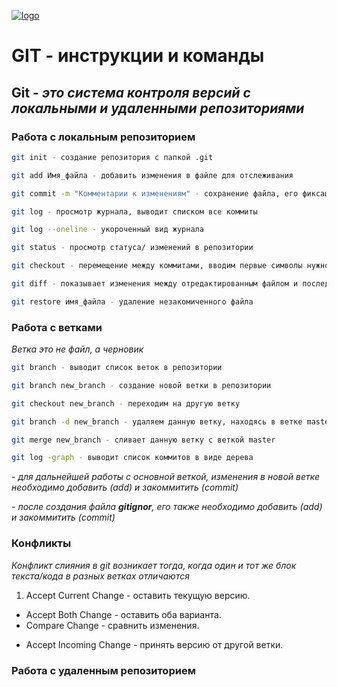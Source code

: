 [![logo](git_logo.png)](https://git-scm.com/) 
# GIT - инструкции и команды

## Git - *это система контроля версий с локальными и удаленными репозиториями*

### Работа с локальным репозиторием

```sh
git init - создание репозитория с папкой .git
```
```sh
git add Имя_файла - добавить изменения в файле для отслеживания
```
```sh
git commit -m "Комментарии к изменениям" - сохранение файла, его фиксация
```
```sh
git log - просмотр журнала, выводит списком все коммиты
```
```sh
git log --oneline - укороченный вид журнала
```
```sh
git status - просмотр статуса/ изменений в репозитории
```
```sh
git checkout - перемещение между коммитами, вводим первые символы нужного коммита
```
```sh
git diff - показывает изменения между отредактированным файлом и последним закомиченным файлом
```
```sh
git restore имя_файла - удаление незакомиченного файла
```

### Работа с ветками

*Ветка это не файл, а черновик*

```sh
git branch - выводит список веток в репозитории
```

```sh
git branch new_branch - создание новой ветки в репозитории
```

```sh 
git checkout new_branch - переходим на другую ветку
```

```sh 
git branch -d new_branch - удаляем данную ветку, находясь в ветке master
```

```sh 
git merge new_branch - сливает данную ветку с веткой master 
```

```sh 
git log -graph - выводит список коммитов в виде дерева
```
*- для дальнейшей работы с основной веткой, изменения в новой ветке необходимо добавить (add) и закоммитить (commit)*

*- после создания файла __gitignor__, его также необходимо добавить (add) и закоммитить (commit)*

### Конфликты

*Конфликт слияния в git возникает тогда, когда один и тот же блок текста/кода в разных ветках отличаются*
1. Accept Current Change - оставить текущую версию.
* Accept Both Change - оставить оба варианта.
* Compare Change - сравнить изменения.
+ Accept Incoming Change - принять версию от другой ветки.

### Работа с удаленным репозиторием

